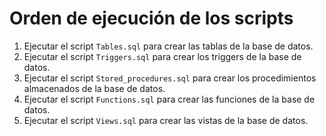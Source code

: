 # Orden de ejecución de los scripts

1. Ejecutar el script `Tables.sql` para crear las tablas de la base de datos.
2. Ejecutar el script `Triggers.sql` para crear los triggers de la base de datos.
3. Ejecutar el script `Stored_procedures.sql` para crear los procedimientos almacenados de la base de datos.
4. Ejecutar el script `Functions.sql` para crear las funciones de la base de datos.
5. Ejecutar el script `Views.sql` para crear las vistas de la base de datos.